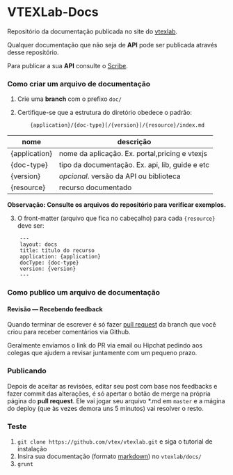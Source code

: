 VTEXLab-Docs
============

Repositório da documentação publicada no site do [vtexlab](http://lab.vtex.com/docs).

Qualquer documentação que não seja de **API** pode ser publicada através desse repositório.

Para publicar a sua **API** consulte o [Scribe](https://github.com/vtex/scribe).

### Como criar um arquivo de documentação

1. Crie uma **branch** com o prefixo `doc/`

2. Certifique-se que a estrutura do diretório obedece o padrão:

	```
		{application}/{doc-type}[/{version}]/{resource}/index.md
	```

|nome|descrição|
|---|---------|
|{application}| nome da aplicação. Ex. portal,pricing e vtexjs|
|{doc-type}| tipo da documentação. Ex. api, lib, guide e etc|
|{version}| _opcional_. versão da API ou biblioteca|
|{resource}| recurso documentado|

**Observação: Consulte os arquivos do repositório para verificar exemplos.**

3. O front-matter (arquivo que fica no cabeçalho) para cada `{resource}` deve ser:

```
    ---
	layout: docs
	title: título do recurso
	application: {application}
	docType: {doc-type}
	version: {version}
    ---

```

### Como publico um arquivo de documentação

#### Revisão — Recebendo feedback

Quando terminar de escrever é só fazer [pull request](https://help.github.com/articles/creating-a-pull-request) da branch que você criou para receber comentários via Github.

Geralmente enviamos o link do PR via email ou Hipchat pedindo aos colegas que ajudem a revisar juntamente com um pequeno prazo.

### Publicando

Depois de aceitar as revisões, editar seu post com base nos feedbacks e fazer commit das alterações, é só apertar o botão de merge na própria página do **pull request**.
Ele vai jogar seu arquivo *.md em `master` e a mágina do deploy (que às vezes demora uns 5 minutos) vai resolver o resto.


### Teste
1. `git clone https://github.com/vtex/vtexlab.git` e siga o tutorial de instalação
2.  Insira sua documentação (formato [markdown](http://daringfireball.net/projects/markdown/)) no `vtexlab/docs/`
3.  `grunt`
